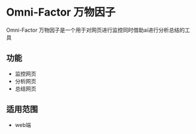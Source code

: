 # Omni-Factor 万物因子
 Omni-Factor
 万物因子是一个用于对网页进行监控同时借助ai进行分析总结的工具

## 功能

- 监控网页
- 分析网页
- 总结网页

## 适用范围

- web端
